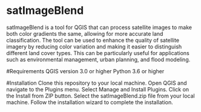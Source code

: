 # satImageBlend

satImageBlend is a tool for QGIS that can process satellite images to make both color gradients the same, allowing for more accurate land classification. The tool can be used to enhance the quality of satellite imagery by reducing color variation and making it easier to distinguish different land cover types. This can be particularly useful for applications such as environmental management, urban planning, and flood modeling.

#Requirements
QGIS version 3.0 or higher
Python 3.6 or higher

#Installation
Clone this repository to your local machine.
Open QGIS and navigate to the Plugins menu.
Select Manage and Install Plugins.
Click on the Install from ZIP button.
Select the satImageBlend.zip file from your local machine.
Follow the installation wizard to complete the installation.
